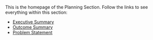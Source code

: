 This is the homepage of the Planning Section.
Follow the links to see everything within this section:

- [Executive Summary](https://github.com/SirRexOfRider/CYBR404-UNK-Oregon-Trail/blob/main/Project/Planning/ExecutiveSummary.md)
- [Outcome Summary](https://github.com/SirRexOfRider/CYBR404-UNK-Oregon-Trail/blob/main/Project/Planning/OutcomeSummary.md)
- [Problem Statement](https://github.com/SirRexOfRider/CYBR404-UNK-Oregon-Trail/blob/main/Project/Planning/ProblemStatement.md)
